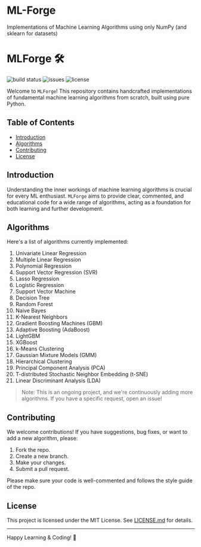 # ML-Forge
Implementations of Machine Learning Algorithms using only NumPy (and sklearn for datasets)

# MLForge 🛠️

![build status](https://img.shields.io/badge/build-passing-brightgreen)
![issues](https://img.shields.io/github/issues/YourUsername/FoundationalMLForge)
![license](https://img.shields.io/github/license/YourUsername/FoundationalMLForge)

Welcome to `MLForge`! This repository contains handcrafted implementations of fundamental machine learning algorithms from scratch, built using pure Python.

## Table of Contents

- [Introduction](#introduction)
- [Algorithms](#algorithms)
- [Contributing](#contributing)
- [License](#license)

## Introduction

Understanding the inner workings of machine learning algorithms is crucial for every ML enthusiast. `MLForge` aims to provide clear, commented, and educational code for a wide range of algorithms, acting as a foundation for both learning and further development.

## Algorithms

Here's a list of algorithms currently implemented:

1. Univariate Linear Regression
2. Multiple Linear Regression
3. Polynomial Regression
4. Support Vector Regression (SVR)
5. Lasso Regression
6. Logistic Regression
7. Support Vector Machine
8. Decision Tree
9. Random Forest
10. Naive Bayes
11. K-Nearest Neighbors
12. Gradient Boosting Machines (GBM)
13. Adaptive Boosting (AdaBoost)
14. LightGBM
15. XGBoost
16. k-Means Clustering
17. Gaussian Mixture Models (GMM)
18. Hierarchical Clustering
19. Principal Component Analysis (PCA)
20. T-distributed Stochastic Neighbor Embedding (t-SNE)
21. Linear Discriminant Analysis (LDA)

> Note: This is an ongoing project, and we're continuously adding more algorithms. If you have a specific request, open an issue!

## Contributing

We welcome contributions! If you have suggestions, bug fixes, or want to add a new algorithm, please:

1. Fork the repo.
2. Create a new branch.
3. Make your changes.
4. Submit a pull request.

Please make sure your code is well-commented and follows the style guide of the repo.

## License

This project is licensed under the MIT License. See [LICENSE.md](./LICENSE.md) for details.

---

Happy Learning & Coding! 🚀

